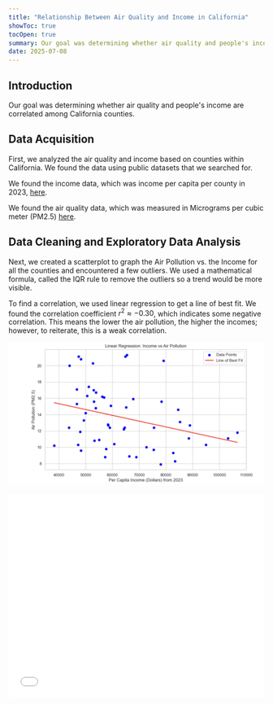 ```yaml
---
title: "Relationship Between Air Quality and Income in California"
showToc: true
tocOpen: true
summary: Our goal was determining whether air quality and people's income are correlated among California counties.
date: 2025-07-08
---
```


## Introduction

Our goal was determining whether air quality and people's income are correlated among California counties.


## Data Acquisition


First, we analyzed the air quality and income based on counties within California. We found the data using public datasets that we searched for. 

We found the income data, which was income per capita per county in 2023, [here](https://fred.stlouisfed.org/release/tables?eid=266305&rid=175).

We found the air quality data, which was measured in Micrograms per cubic meter (PM2.5) [here](https://hdpulse.nimhd.nih.gov/data-portal/physical/table?age=001&age_options=ageall_1&demo=234&demo_options=air_pollution_1&physicaltopic=002&physicaltopic_options=physical_2&race=00&race_options=raceall_1&sex=0&sex_options=sexboth_1&statefips=06&statefips_options=area_states).


## Data Cleaning and Exploratory Data Analysis

Next, we created a scatterplot to graph the Air Pollution vs. the Income for all the counties and encountered a few outliers. We used a mathematical formula, called the IQR rule to remove the outliers so a trend would be more visible. 

To find a correlation, we used linear regression to get a line of best fit. We found the correlation coefficient $r^2 \approx{-0.30}$, which indicates some negative correlation. This means the lower the air pollution, the higher the incomes; however, to reiterate, this is a weak correlation.

![](sctr.png#center)


<iframe src="/plotly/income_aqi.html" width="100%" height="400px" style="border:none;"></iframe>

